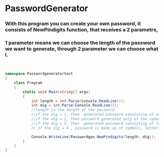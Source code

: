 # PasswordGenerator

###     With this program you can create your own password, it consists of NewPindigits function,  that receives a 2 parametrs,
###  1 parameter means we can choose the length of the password we want to generate, through  2 parameter we can choose what l.



```c#

    
namespace Passwordgeneratortest
{
    class Program
    {
        static void Main(string[] args)
        {
            int length = int.Parse(Console.ReadLine());
            int dig = int.Parse(Console.ReadLine());
            //length is the length of the password
            //if the dig = 1, then  generated password consisting of numbers
            //if the dig = 2, then password generated only of the symbols
            //if the dig = 3, then  generated password consisting of letters
            // if the dig = 4 , password is made up of symbols, letters and //numbers.

            Console.WriteLine(Passwordgen.NewPindigits(length, dig));
        }
    }
}



```
